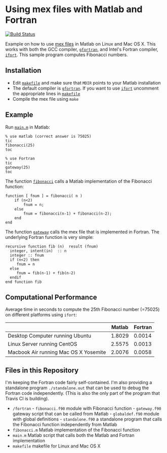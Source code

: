 # Using mex files with Matlab and Fortran 
[![Build Status](https://travis-ci.org/jtilly/mex.svg?branch=master)](https://travis-ci.org/jtilly/mex "Don't take this build status badge too seriously, please. I'm only building the standalone program on Travis CI, not the mex files. The badge still looks pretty though :)")

Example on how to use [mex files](http://www.mathworks.com/help/matlab/matlab_external/introducing-mex-files.html) in Matlab on Linux and Mac OS X. This works with both the GCC compiler, [`gfortran`](https://gcc.gnu.org/wiki/GFortran), and Intel's Fortran compiler, [`ifort`](https://software.intel.com/en-us/fortran-compilers). This sample program computes Fibonacci numbers. 

## Installation

 * Edit [`makefile`](https://github.com/jtilly/mex/blob/master/makefile) and make sure that `MDIR` points to your Matlab installation
 * The default compiler is [`gfortran`](https://gcc.gnu.org/wiki/GFortran). If you want to use [`ifort`](https://software.intel.com/en-us/fortran-compilers) uncomment the appropriate lines in [`makefile`](https://github.com/jtilly/mex/blob/master/makefile)
 * Compile the mex file using `make`
 
## Example 

Run [`main.m`](https://github.com/jtilly/mex/blob/master/main.m) in Matlab:
 
```{matlab}
% use matlab (correct answer is 75025)
tic
fibonacci(25)
toc

% use Fortran
tic
gateway(25)
toc
```

The function [`fibonacci`](https://github.com/jtilly/mex/blob/master/fibonacci.m) calls a Matlab implementation of the Fibonacci function:
```{matlab}
function [ fnum ] = fibonacci( n )
    if (n<2)
        fnum = n;
    else
        fnum = fibonacci(n-1) + fibonacci(n-2);
    end
end
```

The function [`gateway`](https://github.com/jtilly/mex/blob/master/fortran/gateway.f90) calls the mex file that is implemented in Fortran. The underlying Fortran function is very simple:
```{FORTRAN}
recursive function fib (n)  result (fnum) 
  integer, intent(in)  :: n
  integer :: fnum
  if (n<2) then 
     fnum = n
  else
     fnum = fib(n-1) + fib(n-2)
  endif
end function fib
```

## Computational Performance

Average time in seconds to compute the 25th Fibonacci number (=75025) on different platforms using `ifort`:

|  | Matlab | Fortran |
|-----------------------------------|--------|--------|
|Desktop Computer running Ubuntu       | 1.8029 | 0.0014 |
|Linux Server running CentOS           | 2.5575 | 0.0013 | 
|Macbook Air running Mac OS X Yosemite | 2.0076 | 0.0058 |


## Files in this Repository

I'm keeping the Fortran code fairly self-contained. I'm also providing a standalone program `./standalone.out` that can be used to debug the Fortran code independently. (This is also the only part of the program that Travis CI is building).

 * `/fortran` 
       - `fibonacci.f90` module with Fibonacci function
       - `gateway.f90` gateway script that can be called from Matlab
       - `globaldef.f90` module with global definitions
       - `standalone.f90` a standalone program that calls the Fibonacci function independently from Matlab 
 * `fibonacci.m` Matlab implementation of the Fibonacci function
 * `main.m` Matlab script that calls both the Matlab and Fortran implementation
 * `makefile` makefile for Linux and Mac OS X
